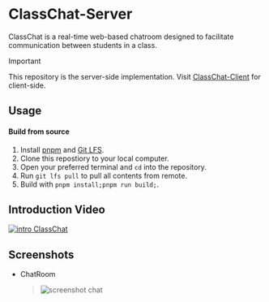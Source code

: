 # ClassChat-Server
ClassChat is a real-time web-based chatroom designed to facilitate communication between students in a class.

> [!IMPORTANT]
>
> This repository is the server-side implementation. Visit [ClassChat-Client](https://github.com/LuoZihYuan/ClassChat-Client) for client-side.

## Usage

#### Build from source

1. Install [pnpm](https://pnpm.io/installation) and [Git LFS](https://git-lfs.com/).
2. Clone this repostiory to your local computer.
3. Open your preferred terminal and `cd` into the repository.
4. Run `git lfs pull` to pull all contents from remote.
5. Build with `pnpm install;pnpm run build;`.

## Introduction Video

[![intro ClassChat](https://img.youtube.com/vi/PtBDI--0uHo/maxresdefault.jpg)](https://www.youtube.com/watch?v=PtBDI--0uHo)

## Screenshots

- ChatRoom
  > ![screenshot chat](./assets/screenshot-chat.png)